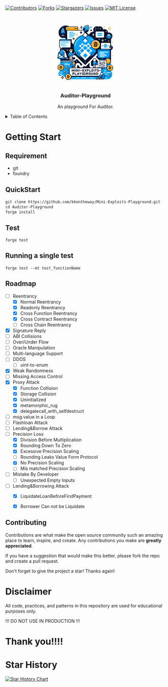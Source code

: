 [![Contributors][contributors-shield]][contributors-url]
[![Forks][forks-shield]][forks-url]
[![Stargazers][stars-shield]][stars-url]
[![Issues][issues-shield]][issues-url]
[![MIT License][license-shield]][license-url]

<!-- PROJECT LOGO -->
<br />
<div align="center">
  <a href="https://raw.githubusercontent.com/kkontheway/IMG/main/202404191806005.png">
    <img src="https://raw.githubusercontent.com/kkontheway/IMG/main/202404191806005.png" alt="Logo" width="200" height="200">
  </a>

  <h3 align="center">Auditor-Playground</h3>

  <p align="center">
    An playground For Auditor.
  </p>
</div>

<!-- TABLE OF CONTENTS -->
<details>
  <summary>Table of Contents</summary>
  <ol>
    <li>
      <a href="#getting-started">Getting Started</a>
      <ul>
        <li><a href="#Requirement">Requirement</a></li>
        <li><a href="#QuickStart">QuickStart</a></li>
      </ul>
    </li>
    <li><a href="#Test">Test</a></li>
    <li><a href="#roadmap">Roadmap</a></li>
    <li><a href="#contributing">Contributing</a></li>
    <li><a href="#license">License</a></li>
    <li><a href="#contact">Contact</a></li>
    <li><a href="#acknowledgments">Acknowledgments</a></li>
  </ol>
</details>

# Getting Start

## Requirement
- git
- foundry

## QuickStart
```
git clone https://github.com/kkontheway/Mini-Exploits-Playground.git
cd Auditor-Playground
forge install
```

## Test
```solidity
forge test
```

## Running a single test
```
forge test --mt test_functionName
```
## Roadmap

- [ ] Reentrancy
  - [x] Normal Reentrancy
  - [x] Readonly Reentrancy
  - [x] Cross Function Reentrancy
  - [x] Cross Contract Reentrancy
  - [ ] Cross Chain Reentrancy
- [x] Signature Reply
- [ ] ABI Collisions
- [ ] Over/Under Flow
- [ ] Oracle Manipulation
- [ ] Multi-language Support
- [ ] DDOS
  - [ ] uint-to-enum
- [x] Weak Randomness
- [ ] Missing Access Control
- [x] Proxy Attack
  - [x] Function Collision
  - [x] Storage Collision
  - [x] Uninitialized
  - [x] metamorphic_rug
  - [x] delegatecall_with_selfdestruct
- [ ] msg.value in a Loop
- [ ] Flashloan Attack
- [ ] Lending&Borrow Attack
- [ ] Precision Loss
  - [x] Division Before Multiplication
  - [x] Rounding Down To Zero
  - [x] Excessive Precision Scaling
  - [ ] Rounding Leaks Value Form Protocol
  - [x] No Precision Scaling
  - [ ] Mis matched Precision Scaling
- [ ] Mistake By Developer
  - [ ] Unexpected Empty Inputs
- [ ] Lending&Borrowing Attack
  - [x] LiquidateLoanBeforeFirstPayment
  - [x] Borrower Can not be Liquidate


<!-- CONTRIBUTING -->
## Contributing

Contributions are what make the open source community such an amazing place to learn, inspire, and create. Any contributions you make are **greatly appreciated**.

If you have a suggestion that would make this better, please fork the repo and create a pull request. 

Don't forget to give the project a star! Thanks again!
# Disclaimer

All code, practices, and patterns in this repository are used for educational purposes only.

!!! DO NOT USE IN PRODUCTION !!!

# Thank you!!!!

[contributors-shield]: https://img.shields.io/github/contributors/kkontheway/Mini-Exploits-Playground.svg?style=for-the-badge
[contributors-url]: https://github.com/kkontheway/Mini-Exploits-Playground/graphs/contributors
[forks-shield]: https://img.shields.io/github/forks/kkontheway/Mini-Exploits-Playground.svg?style=for-the-badge
[forks-url]: https://github.com/kkontheway/Mini-Exploits-Playground/network/members
[stars-shield]: https://img.shields.io/github/stars/kkontheway/Mini-Exploits-Playground.svg?style=for-the-badge
[stars-url]: https://github.com/kkontheway/Mini-Exploits-Playground/stargazers
[issues-shield]: https://img.shields.io/github/issues/kkontheway/Mini-Exploits-Playground.svg?style=for-the-badge
[issues-url]: https://github.com/kkontheway/Mini-Exploits-Playground/issues
[license-shield]: https://img.shields.io/github/license/kkontheway/Mini-Exploits-Playground.svg?style=for-the-badge
[license-url]: https://github.com/kkontheway/Mini-Exploits-Playground/LICENSE.txt


# Star History

[![Star History Chart](https://api.star-history.com/svg?repos=kkontheway/Auditor-Playground&type=Date)](https://star-history.com/#kkontheway/Auditor-Playground&Date)
